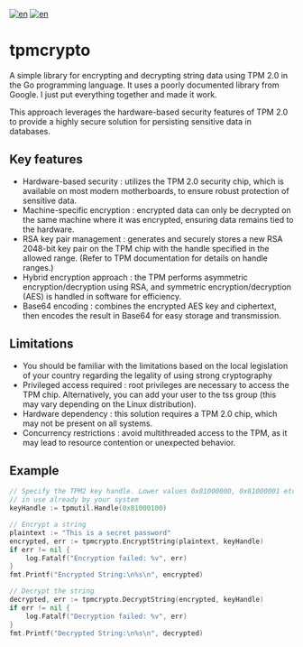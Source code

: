 [![en](https://img.shields.io/badge/lang-en-red.svg)](https://github.com/alm494/tpmcrypto/blob/main/README.md)
[![en](https://img.shields.io/badge/lang-ru-red.svg)](https://github.com/alm494/tpmcrypto/blob/main/README.ru.md)

# tpmcrypto

A simple library for encrypting and decrypting string data using TPM 2.0 in the Go programming language. It uses a poorly documented library from Google. I just put everything together and made it work.

This approach leverages the hardware-based security features of TPM 2.0 to provide a highly secure solution for persisting sensitive data in databases.

## Key features  

+ Hardware-based security : utilizes the TPM 2.0 security chip, which is available on most modern motherboards, to ensure robust protection of sensitive data.
+ Machine-specific encryption : encrypted data can only be decrypted on the same machine where it was encrypted, ensuring data remains tied to the hardware.
+ RSA key pair management : generates and securely stores a new RSA 2048-bit key pair on the TPM chip with the handle specified in the allowed range. (Refer to TPM documentation for details on handle ranges.)
+ Hybrid encryption approach : the TPM performs asymmetric encryption/decryption using RSA, and symmetric encryption/decryption (AES) is handled in software for efficiency.
+ Base64 encoding : combines the encrypted AES key and ciphertext, then encodes the result in Base64 for easy storage and transmission.
  
## Limitations

+ You should be familiar with the limitations based on the local legislation of your country regarding the legality of using strong cryptography
+ Privileged access required : root privileges are necessary to access the TPM chip. Alternatively, you can add your user to the tss group (this may vary depending on the Linux distribution).
+ Hardware dependency : this solution requires a TPM 2.0 chip, which may not be present on all systems.
+ Concurrency restrictions : avoid multithreaded access to the TPM, as it may lead to resource contention or unexpected behavior.

## Example

```Go
// Specify the TPM2 key handle. Lower values 0x81000000, 0x81000001 etc may be
// in use already by your system
keyHandle := tpmutil.Handle(0x81000100)

// Encrypt a string
plaintext := "This is a secret password"
encrypted, err := tpmcrypto.EncryptString(plaintext, keyHandle)
if err != nil {
    log.Fatalf("Encryption failed: %v", err)
}
fmt.Printf("Encrypted String:\n%s\n", encrypted)

// Decrypt the string
decrypted, err := tpmcrypto.DecryptString(encrypted, keyHandle)
if err != nil {
    log.Fatalf("Decryption failed: %v", err)
}
fmt.Printf("Decrypted String:\n%s\n", decrypted)
```
         
     
